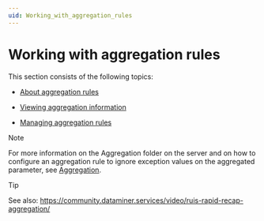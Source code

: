 ```yaml
---
uid: Working_with_aggregation_rules
---
```


# Working with aggregation rules

This section consists of the following topics:

- [About aggregation rules](About_aggregation_rules.md)

- [Viewing aggregation information](Viewing_aggregation_information.md)

- [Managing aggregation rules](Managing_aggregation_rules.md)

> [!NOTE]
> For more information on the Aggregation folder on the server and on how to configure an aggregation rule to ignore exception values on the aggregated parameter, see [Aggregation](xref:Aggregation).

> [!TIP]
> See also:
> <https://community.dataminer.services/video/ruis-rapid-recap-aggregation/>
